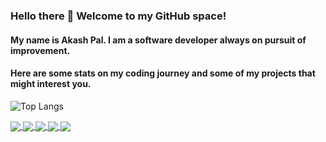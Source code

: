 ### Hello there 👋  Welcome to my GitHub space!
#### My name is Akash Pal. I am a software developer always on pursuit of improvement.
#### Here are some stats on my coding journey and some of my projects that might interest you.

  
![Top Langs](https://github-readme-stats.vercel.app/api/top-langs/?username=pal-akash&layout=compact&theme=dark)  


<a href="https://github.com/pal-akash/ReadTrackr">
  <img align="center" src="https://github-readme-stats.vercel.app/api/pin/?username=pal-akash&repo=ReadTrackr&theme=dark" />
</a>
<a href="https://github.com/pal-akash/Git-Inbox">
  <img align="center" src="https://github-readme-stats.vercel.app/api/pin/?username=pal-akash&repo=Git-Inbox&theme=dark" />
</a>  
<a href="https://github.com/pal-akash/IPL_Dashboard">
  <img align="center" src="https://github-readme-stats.vercel.app/api/pin/?username=pal-akash&repo=IPL_Dashboard&theme=dark" />
</a>
<a href="https://github.com/pal-akash/Quizzy">
  <img align="center" src="https://github-readme-stats.vercel.app/api/pin/?username=pal-akash&repo=Quizzy&theme=dark" />
</a>
<a href="https://github.com/pal-akash/Web-Stash">
  <img align="center" src="https://github-readme-stats.vercel.app/api/pin/?username=pal-akash&repo=Web-Stash&theme=dark" />
</a>

<!--
**pal-akash/pal-akash** is a ✨ _special_ ✨ repository because its `README.md` (this file) appears on your GitHub profile.

Here are some ideas to get you started:

- 🔭 I’m currently working on ...
- 🌱 I’m currently learning ...
- 👯 I’m looking to collaborate on ...
- 🤔 I’m looking for help with ...
- 💬 Ask me about ...
- 📫 How to reach me: ...
- 😄 Pronouns: ...
- ⚡ Fun fact: ...
-->
